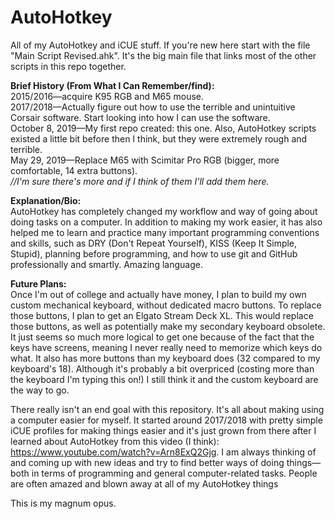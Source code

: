 # AutoHotkey

All of my AutoHotkey and iCUE stuff. If you're new here start with the file "Main Script Revised.ahk". It's the big main file that links most of the other scripts in this repo together.

**Brief History (From What I Can Remember/find):**<br>
2015/2016—acquire K95 RGB and M65 mouse.<br>
2017/2018—Actually figure out how to use the terrible and unintuitive Corsair software. Start looking into how I can use the software.<br>
October 8, 2019—My first repo created: this one. Also, AutoHotkey scripts existed a little bit before then I think, but they were extremely rough and terrible.<br>
May 29, 2019—Replace M65 with Scimitar Pro RGB (bigger, more comfortable, 14 extra buttons).<br>
*//I'm sure there's more and if I think of them I'll add them here.*

**Explanation/Bio:**<br>
AutoHotkey has completely changed my workflow and way of going about doing tasks on a computer. In addition to making my work easier, it has also helped me to learn and practice many important programming conventions and skills, such as DRY (Don't Repeat Yourself), KISS (Keep It Simple, Stupid), planning before programming, and how to use git and GitHub professionally and smartly. Amazing language.

**Future Plans:**<br>
Once I'm out of college and actually have money, I plan to build my own custom mechanical keyboard, without dedicated macro buttons. To replace those buttons, I plan to get an Elgato Stream Deck XL. This would replace those buttons, as well as potentially make my secondary keyboard obsolete. It just seems so much more logical to get one because of the fact that the keys have screens, meaning I never really need to memorize which keys do what. It also has more buttons than my keyboard does (32 compared to my keyboard's 18). Although it's probably a bit overpriced (costing more than the keyboard I'm typing this on!) I still think it and the custom keyboard are the way to go.

There really isn't an end goal with this repository. It's all about making using a computer easier for myself. It started around 2017/2018 with pretty simple iCUE profiles for making things easier and it's just grown from there after I learned about AutoHotkey from this video (I think): https://www.youtube.com/watch?v=Arn8ExQ2Gjg. I am always thinking of and coming up with new ideas and try to find better ways of doing things—both in terms of programming and general computer-related tasks. People are often amazed and blown away at all of my AutoHotkey things

This is my magnum opus.

